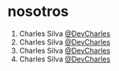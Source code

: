 # nosotros

1. Charles Silva [@DevCharles](https://github.com/devCharles)
2. Charles Silva [@DevCharles](https://github.com/devCharles)
3. Charles Silva [@DevCharles](https://github.com/devCharles)
4. Charles Silva [@DevCharles](https://github.com/devCharles)
